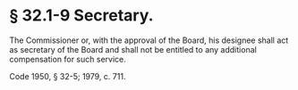 # § 32.1-9 Secretary.

<p>The Commissioner or, with the approval of the Board, his designee shall act as secretary of the Board and shall not be entitled to any additional compensation for such service.</p><p>Code 1950, § 32-5; 1979, c. 711.</p>